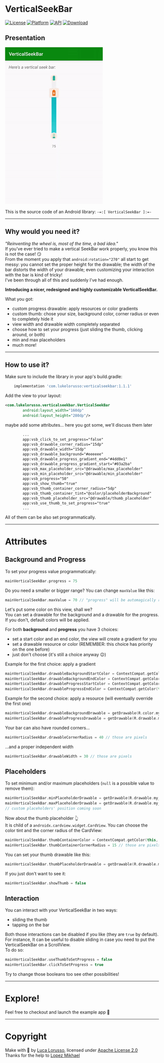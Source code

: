 VerticalSeekBar
===============

[![License](https://img.shields.io/badge/License-Apache%202.0-blue.svg)](https://opensource.org/licenses/Apache-2.0) [![Platform](https://img.shields.io/badge/platform-android-green.svg)](http://developer.android.com/index.html) [![API](https://img.shields.io/badge/API-21%2B-brightgreen.svg?style=flat)](https://android-arsenal.com/api?level=21) [![Download](https://api.bintray.com/packages/lukelorusso/maven/com.lukelorusso:verticalseekbar/images/download.svg?version=1.1.1) ](https://bintray.com/lukelorusso/maven/com.lukelorusso:verticalseekbar/1.1.1/link)

## Presentation ##

![Demo](demo.gif)

This is the source code of an Android library: `-=:[ VerticalSeekBar ]:=-`

- - -

## Why would you need it? ##

*"Reinventing the wheel is, most of the time, a bad idea."*  
If you've ever tried to make a vertical SeekBar work properly, you know this is not the case! 😏  
From the moment you apply that `android:rotation="270"` all start to get messy: you cannot set the proper height for the drawable; the width of the bar distorts the width of your drawable; even customizing your interaction with the bar is kind of tricky!  
I've been through all of this and suddenly I've had enough.

**Introducing a nicer, redesigned and highly customizable VerticalSeekBar.**

What you got:
- custom progress drawable: apply resources or color gradients
- custom thumb: chose your size, background color, corner radius or even to completely hide it
- view width and drawable width completely separated
- choose how to set your progress (just sliding the thumb, clicking around, or both)
- min and max placeholders
- much more!

- - -

## How to use it? ##

Make sure to include the library in your app's build.gradle:

```groovy
    implementation 'com.lukelorusso:verticalseekbar:1.1.1'
```  

Add the view to your layout:
```xml
<com.lukelorusso.verticalseekbar.VerticalSeekBar
        android:layout_width="160dp"
        android:layout_height="280dp"/>
```  

maybe add some attributes... here you got some, we'll discuss them later
```
        ...
        app:vsb_click_to_set_progress="false"
        app:vsb_drawable_corner_radius="15dp"
        app:vsb_drawable_width="15dp"
        app:vsb_drawable_background="#eeeeee"
        app:vsb_drawable_progress_gradient_end="#4dd0e1"
        app:vsb_drawable_progress_gradient_start="#03a2ba"
        app:vsb_max_placeholder_src="@drawable/max_placeholder"
        app:vsb_min_placeholder_src="@drawable/min_placeholder"
        app:vsb_progress="50"
        app:vsb_show_thumb="true"
        app:vsb_thumb_container_corner_radius="5dp"
        app:vsb_thumb_container_tint="@color/placeholderBackground"
        app:vsb_thumb_placeholder_src="@drawable/thumb_placeholder"
        app:vsb_use_thumb_to_set_progress="true"
        ...
```  

All of them can be also set programmatically.

- - -

# Attributes #

## Background and Progress ##

To set your progress value programmatically:
```kotlin
mainVerticalSeekBar.progress = 75
```

Do you need a smaller or bigger range? You can change `maxValue` like this:
```kotlin
mainVerticalSeekBar.maxValue = 70 // "progress" will be automagically reduced!
```

Let's put some color on this view, shall we?    
You can set a drawable for the background and a drawable for the progress. If you don't, default colors will be applied.

For both **background** and **progress** you have 3 choices:
- set a start color and an end color, the view will create a gradient for you
- set a drawable resource or color (REMEMBER: this choice has priority on the one before)
- just don't choose (it's still a choice anyway 😉)

Example for the first choice: apply a gradient
```kotlin
mainVerticalSeekBar.drawableBackgroundStartColor = ContextCompat.getColor(this, R.color.my_background_start_color)
mainVerticalSeekBar.drawableBackgroundEndColor = ContextCompat.getColor(this, R.color.my_background_end_color)
mainVerticalSeekBar.drawableProgressStartColor = ContextCompat.getColor(this, R.color.my_progress_start_color)
mainVerticalSeekBar.drawableProgressEndColor = ContextCompat.getColor(this, R.color.my_progress_end_color)
```

Example for the second choice: apply a resource (will eventually override the first one)
```kotlin
mainVerticalSeekBar.drawableBackgroundDrawable = getDrawable(R.color.my_background_color)
mainVerticalSeekBar.drawableProgressDrawable = getDrawable(R.drawable.my_progress)
```

Your bar can also have rounded corners...
```kotlin
mainVerticalSeekBar.drawableCornerRadius = 40 // those are pixels
```

...and a proper independent width
```kotlin
mainVerticalSeekBar.drawableWidth = 30 // those are pixels
```

## Placeholders ##

To set minimum and/or maximum placeholders (`null` is a possible value to remove them):
```kotlin
mainVerticalSeekBar.minPlaceholderDrawable = getDrawable(R.drawable.my_min_placeholder)
mainVerticalSeekBar.maxPlaceholderDrawable = getDrawable(R.drawable.my_max_placeholder)
// custom placeholders' position coming soon
```

Now about the thumb placeholder 👆  
It is child of a `androidx.cardview.widget.CardView`. You can choose the color tint and the corner radius of the CardView:
```kotlin
mainVerticalSeekBar.thumbContainerColor = ContextCompat.getColor(this, R.color.my_thumb_background_color)
mainVerticalSeekBar.thumbContainerCornerRadius = 15 // those are pixels
```

You can set your thumb drawable like this:
```kotlin
mainVerticalSeekBar.thumbPlaceholderDrawable = getDrawable(R.drawable.my_thumb_placeholder)
```

If you just don't want to see it:
```kotlin
mainVerticalSeekBar.showThumb = false
```

## Interaction ##

You can interact with your VerticalSeekBar in two ways:
- sliding the thumb
- tapping on the bar

Both those interactions can be disabled if you like (they are `true` by default).  
For instance, It can be useful to disable sliding in case you need to put the VerticalSeekBar on a ScrollView.  
To do so:
```kotlin
mainVerticalSeekBar.useThumbToSetProgress = false
mainVerticalSeekBar.clickToSetProgress = true
```

Try to change those booleans too see other possibilities!

- - -

# Explore! #

Feel free to checkout and launch the example app 🎡

- - -

# Copyright #

Make with 💚 by [Luca Lorusso](http://lukelorusso.com), licensed under [Apache License 2.0](http://www.apache.org/licenses/LICENSE-2.0)  
Thanks for the help to [Lopez Mikhael](http://mikhaellopez.com/)
